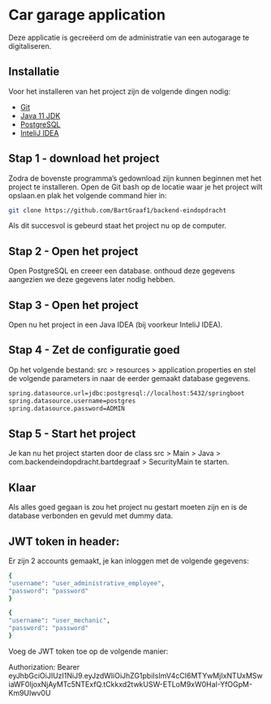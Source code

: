 # Car garage application

Deze applicatie is gecreëerd om de administratie van een autogarage te digitaliseren.
## Installatie

Voor het installeren van het project zijn de volgende dingen nodig:

- [Git](https://git-scm.com/downloads)
- [Java 11 JDK](https://www.oracle.com/java/technologies/javase-jdk11-downloads.html)
- [PostgreSQL](https://www.postgresql.org/download/)
- [InteliJ IDEA](https://www.jetbrains.com/idea/download/#section=windows)


## Stap 1 - download het project

Zodra de bovenste programma’s gedownload zijn kunnen beginnen met het project te installeren. Open de Git bash op de locatie waar je het project wilt opslaan.en plak het volgende command hier in:

```bash
git clone https://github.com/BartGraaf1/backend-eindopdracht
```
Als dit succesvol is gebeurd staat het project nu op de computer.

## Stap 2 - Open het project

Open PostgreSQL en creeer een database. onthoud deze gegevens aangezien we deze gegevens later nodig hebben.

## Stap 3 - Open het project

Open nu het project in een Java IDEA (bij voorkeur InteliJ IDEA).

## Stap 4 - Zet de configuratie goed

Op het volgende bestand:
src > resources > application.properties en stel de volgende parameters in naar de eerder gemaakt database gegevens. 
    
```bash
spring.datasource.url=jdbc:postgresql://localhost:5432/springboot
spring.datasource.username=postgres
spring.datasource.password=ADMIN
```

## Stap 5 - Start het project

Je kan nu het project starten door de class src > Main > Java > com.backendeindopdracht.bartdegraaf > SecurityMain te starten.

## Klaar

Als alles goed gegaan is zou het project nu gestart moeten zijn en is de database verbonden en gevuld met dummy data.

## JWT token in header:
Er zijn 2 accounts gemaakt, je kan inloggen met de volgende gegevens: 

```bash
{
"username": "user_administrative_employee",
"password": "password"
}
```

```bash
{
"username": "user_mechanic",
"password": "password"
}
```

Voeg de JWT token toe op de volgende manier: 

Authorization: Bearer eyJhbGciOiJIUzI1NiJ9.eyJzdWIiOiJhZG1pbiIsImV4cCI6MTYwMjIxNTUxMSwiaWF0IjoxNjAyMTc5NTExfQ.tCkkxd2twkUSW-ETLoM9xW0HaI-YfOGpM-Km9UIwv0U
